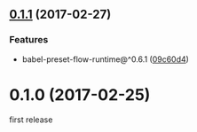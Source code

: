 <a name="0.1.1"></a>
## [0.1.1](https://github.com/christophehurpeau/babel-preset-pob/compare/v0.1.0...v0.1.1) (2017-02-27)


### Features

* babel-preset-flow-runtime@^0.6.1 ([09c60d4](https://github.com/christophehurpeau/babel-preset-pob/commit/09c60d4))


<a name="0.1.0"></a>
# 0.1.0 (2017-02-25)

first release

